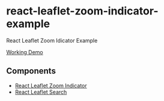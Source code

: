 # react-leaflet-zoom-indicator-example
React Leaflet Zoom Idicator Example


[Working Demo](https://tumerorkun.github.io/react-leaflet-components-examples/)


## Components
- [React Leaflet Zoom Indicator](https://github.com/tumerorkun/react-leaflet-zoom-indicator.git)
- [React Leaflet Search](https://github.com/tumerorkun/react-leaflet-search.git)
